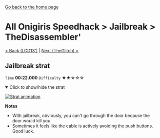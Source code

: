 [Go back to the home page](https://github.com/Doublevil/scbspeedrun)

# All Onigiris Speedhack > Jailbreak > TheDisassembler'

[< Back (LCD13')](https://github.com/Doublevil/scbspeedrun/blob/main/levels/arb_sh/LCD/LCD13'.md) | [Next (TheGlitch) >](https://github.com/Doublevil/scbspeedrun/blob/main/levels/arb_sh/CORE/TheGlitch.md)

## Jailbreak strat

`Time` **00:22.000** `Difficulty` ★★☆☆☆
<details open>
  <summary>Click to show/hide the strat</summary>

  [![Strat animation](https://github.com/Doublevil/scbspeedrun/blob/main/media/levels/A/TheDisassembler_JailbreakStrat.webp)](https://github.com/Doublevil/scbspeedrun/blob/main/media/levels/A/TheDisassembler_JailbreakStrat.mp4?raw=true)

  **Notes**
  - With jailbreak, obviously, you can't go through the door because the door would kill you.
  - Sometimes it feels like the cable is actively avoiding the push buttons. Good luck.
</details>
